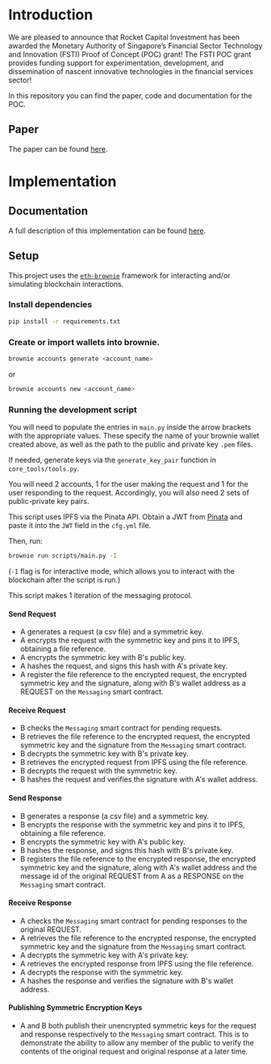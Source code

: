 # Introduction
We are pleased to announce that Rocket Capital Investment has been awarded the Monetary Authority of Singapore’s Financial Sector Technology and Innovation (FSTI) Proof of Concept (POC) grant! 
The FSTI POC grant provides funding support for experimentation, development, and dissemination of nascent innovative technologies in the financial services sector!

In this repository you can find the paper, code and documentation for the POC.

## Paper
The paper can be found [here](https://docs.google.com/viewer?url=https://github.com/rocketcapital-ai/ip_preserving_ml_predictions/blob/main/IP-PRESERVING-ML-PREDICTIONS.pdf).


# Implementation
## Documentation
A full description of this implementation can be found [here](https://github.com/rocketcapital-ai/ip_preserving_ml_predictions/blob/main/docs/Implementation.pdf).


## Setup

This project uses the [`eth-brownie`](https://eth-brownie.readthedocs.io/en/stable/) framework for interacting and/or simulating blockchain interactions.

### Install dependencies
```bash
pip install -r requirements.txt
```

### Create or import wallets into brownie.
```bash
brownie accounts generate <account_name>
```
or
 ```bash
 brownie accounts new <account_name>
 ```

### Running the development script
You will need to populate the entries in `main.py` inside the arrow brackets with the appropriate values. These specify the name of your brownie wallet created above, as well as the path to the public and private key `.pem` files.

If needed, generate keys via the `generate_key_pair` function in `core_tools/tools.py`.

You will need 2 accounts, 1 for the user making the request and 1 for the user responding to the request. Accordingly, you will also need 2 sets of public-private key pairs.

This script uses IPFS via the Pinata API. Obtain a JWT from [Pinata](https://pinata.cloud/) and paste it into the `JWT` field in the `cfg.yml` file.

Then, run:
```bash
brownie run scripts/main.py -I
```
(`-I` flag is for interactive mode, which allows you to interact with the blockchain after the script is run.)

This script makes 1 iteration of the messaging protocol. 

#### Send Request
- A generates a request (a csv file) and a symmetric key.
- A encrypts the request with the symmetric key and pins it to IPFS, obtaining a file reference.
- A encrypts the symmetric key with B's public key.
- A hashes the request, and signs this hash with A's private key.
- A register the file reference to the encrypted request, the encrypted symmetric key and the signature, along with B's wallet address as a REQUEST on the `Messaging` smart contract.

#### Receive Request
- B checks the `Messaging` smart contract for pending requests.
- B retrieves the file reference to the encrypted request, the encrypted symmetric key and the signature from the `Messaging` smart contract.
- B decrypts the symmetric key with B's private key.
- B retrieves the encrypted request from IPFS using the file reference.
- B decrypts the request with the symmetric key.
- B hashes the request and verifies the signature with A's wallet address.

#### Send Response
- B generates a response (a csv file) and a symmetric key.
- B encrypts the response with the symmetric key and pins it to IPFS, obtaining a file reference.
- B encrypts the symmetric key with A's public key.
- B hashes the response, and signs this hash with B's private key.
- B registers the file reference to the encrypted response, the encrypted symmetric key and the signature, along with A's wallet address and the message id of the original REQUEST from A as a RESPONSE on the `Messaging` smart contract.

#### Receive Response
- A checks the `Messaging` smart contract for pending responses to the original REQUEST.
- A retrieves the file reference to the encrypted response, the encrypted symmetric key and the signature from the `Messaging` smart contract.
- A decrypts the symmetric key with A's private key.
- A retrieves the encrypted response from IPFS using the file reference.
- A decrypts the response with the symmetric key.
- A hashes the response and verifies the signature with B's wallet address.

#### Publishing Symmetric Encryption Keys
- A and B both publish their unencrypted symmetric keys for the request and response respectively to the `Messaging` smart contract. This is to demonstrate the ability to allow any member of the public to verify the contents of the original request and original response at a later time.


